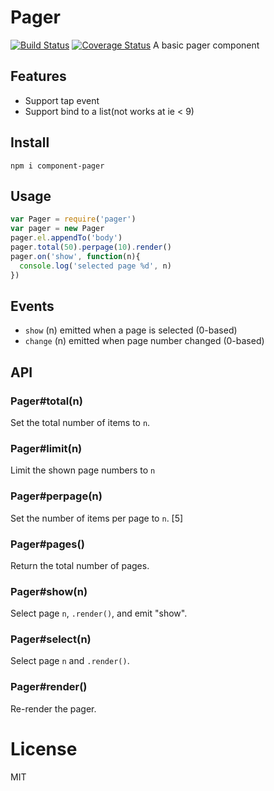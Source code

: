 # Pager

[![Build Status](https://secure.travis-ci.org/chemzqm/pager.svg)](http://travis-ci.org/chemzqm/pager)
[![Coverage Status](https://coveralls.io/repos/chemzqm/pager/badge.svg?branch=master&service=github)](https://coveralls.io/github/chemzqm/pager?branch=master)
A basic pager component


## Features

* Support tap event
* Support bind to a list(not works at ie < 9)

## Install

    npm i component-pager

## Usage

``` js
var Pager = require('pager')
var pager = new Pager
pager.el.appendTo('body')
pager.total(50).perpage(10).render()
pager.on('show', function(n){
  console.log('selected page %d', n)
})
```

## Events

  - `show` (n) emitted when a page is selected (0-based)
  - `change` (n) emitted when page number changed (0-based)

## API

### Pager#total(n)

  Set the total number of items to `n`.

### Pager#limit(n)

  Limit the shown page numbers to `n`

### Pager#perpage(n)

  Set the number of items per page to `n`. [5]

### Pager#pages()

  Return the total number of pages.

### Pager#show(n)

  Select page `n`, `.render()`, and emit "show".

### Pager#select(n)

  Select page `n` and `.render()`.

### Pager#render()

  Re-render the pager.

# License

  MIT
